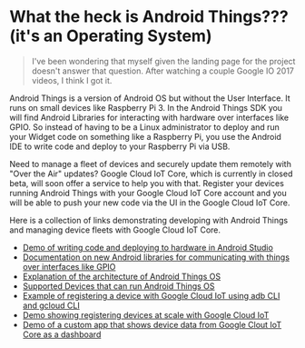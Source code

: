 # What the heck is Android Things??? (it's an Operating System)
> I've been wondering that myself given the landing page for the project doesn't answer that question. After watching a couple Google IO 2017 videos, I think I got it.

Android Things is a version of Android OS but without the User Interface. It runs on small devices like Raspberry Pi 3. In the Android Things SDK you will find Android Libraries for interacting with hardware over interfaces like GPIO. So instead of having to be a Linux administrator to deploy and run your Widget code on something like a Raspberry Pi, you use the Android IDE to write code and deploy to your Raspberry Pi via USB.

Need to manage a fleet of devices and securely update them remotely with "Over the Air" updates? Google Cloud IoT Core, which is currently in closed beta, will soon offer a service to help you with that. Register your devices running Android Things with your Google Cloud IoT Core account and you will be able to push your new code via the UI in the Google Cloud IoT Core.

Here is a collection of links demonstrating developing with Android Things and managing device fleets with Google Cloud IoT Core.

- [Demo of writing code and deploying to hardware in Android Studio](https://youtu.be/v3Dm5aeuQKE?t=219)
- [Documentation on new Android libraries for communicating with things over interfaces like GPIO](https://developer.android.com/things/sdk/pio/gpio.html)
- [Explanation of the architecture of Android Things OS](https://youtu.be/sjpNek_7z-I?t=505)
- [Supported Devices that can run Android Things OS](https://developer.android.com/things/hardware/developer-kits.html)
- [Example of registering a device with Google Cloud IoT using adb CLI and gcloud CLI](https://youtu.be/ETWhOWvqH5E?t=1667)
- [Demo showing registering devices at scale with Google Cloud IoT](https://youtu.be/ETWhOWvqH5E?t=1988)
- [Demo of a custom app that shows device data from Google Clout IoT Core as a dashboard](https://youtu.be/ETWhOWvqH5E?t=2256)
